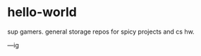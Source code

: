 # hello-world
sup gamers. general storage repos for spicy projects and cs hw.

—ig <!--copy-pasted em-dash-->
